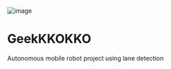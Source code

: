 ![image](https://user-images.githubusercontent.com/59908450/98464271-0e98ae00-2205-11eb-84a7-7e9db00362a6.png)

# GeekKKOKKO
Autonomous mobile robot project using lane detection





